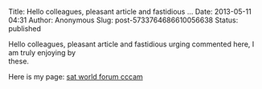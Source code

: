 Title: Hello colleagues, pleasant article and fastidious ...
Date: 2013-05-11 04:31
Author: Anonymous
Slug: post-5733764686610056638
Status: published

Hello colleagues, pleasant article and fastidious urging commented here, I am truly enjoying by  
these.  
  
Here is my page: [sat world forum cccam](http://constitutionalrewrite.com/index.php/User:ReyesBoyl)
